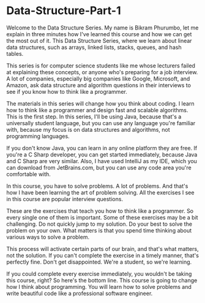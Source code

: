 # Data-Structure-Part-1
Welcome to the Data Structure Series. My name is Bikram Phurumbo, let me explain in three minutes how I've learned this course and how we can get the most out of it. This Data Structure Series, where we learn about linear data structures, such as arrays, linked lists, stacks, queues, and hash tables.

This series is for computer science students like me whose lecturers failed at explaining these concepts, or anyone who's preparing for a job interview. A lot of companies, especially big companies like Google, Microsoft, and Amazon, ask data structure and algorithm questions in their interviews to see if you know how to think like a programmer.

The materials in this series will change how you think about coding. I learn how to think like a programmer and design fast and scalable algorithms. This is the first step. In this series, I'll be using Java, because that's a universally student language, but you can use any language you're familiar with, because my focus is on data structures and algorithms, not programming languages.

If you don't know Java, you can learn in any online platform they are free. If you're a C Sharp developer, you can get started immediately, because Java and C Sharp are very similar. Also, I have used IntelliJ as my IDE, which you can download from JetBrains.com, but you can use any code area you're comfortable with.

In this course, you have to solve problems. A lot of problems. And that's how I have been learning the art of problem solving. All the exercises I see in this course are popular interview questions.

These are the exercises that teach you how to think like a programmer. So every single one of them is important. Some of these exercises may be a bit challenging. Do not quickly jump to my solution. Do your best to solve the problem on your own. What matters is that you spend time thinking about various ways to solve a problem.

This process will activate certain parts of our brain, and that's what matters, not the solution. If you can't complete the exercise in a timely manner, that's perfectly fine. Don't get disappointed. We're a student, so we're learning.

If you could complete every exercise immediately, you wouldn't be taking this course, right? So here's the bottom line. This course is going to change how I think about programming. You will learn how to solve problems and write beautiful code like a professional software engineer.

